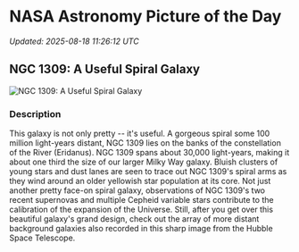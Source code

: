 # NASA Astronomy Picture of the Day

_Updated: 2025-08-18 11:26:12 UTC_

## NGC 1309: A Useful Spiral Galaxy

![NGC 1309: A Useful Spiral Galaxy](https://apod.nasa.gov/apod/image/2508/Spiral1309_HubbleGalbany_960.jpg)

### Description

This galaxy is not only pretty -- it's useful.  A gorgeous spiral some 100 million light-years distant, NGC 1309 lies on the banks of the constellation of the River (Eridanus). NGC 1309 spans about 30,000 light-years, making it about one third the size of our larger Milky Way galaxy. Bluish clusters of young stars and dust lanes are seen to trace out NGC 1309's spiral arms as they wind around an older yellowish star population at its core. Not just another pretty face-on spiral galaxy, observations of NGC 1309's two recent supernovas and multiple  Cepheid variable stars contribute to the calibration of the expansion of the Universe. Still, after you get over this beautiful galaxy's grand design, check out the array of more distant background galaxies also recorded in this sharp image from the  Hubble Space Telescope.
